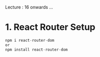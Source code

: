 Lecture : 16 onwards ...

# 1. React Router Setup

```js
npm i react-router-dom
or
npm install react-router-dom
```

